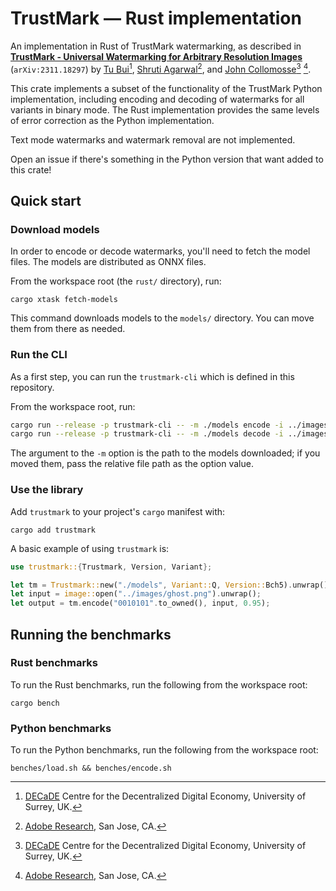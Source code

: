 # TrustMark — Rust implementation

<div style={{display: 'none'}}>

An implementation in Rust of TrustMark watermarking, as described in [**TrustMark - Universal Watermarking for Arbitrary Resolution Images**](https://arxiv.org/abs/2311.18297) (`arXiv:2311.18297`) by [Tu Bui](https://www.surrey.ac.uk/people/tu-bui)[^1], [Shruti Agarwal](https://research.adobe.com/person/shruti-agarwal/)[^2], and [John Collomosse](https://www.collomosse.com)[^1] [^2].

[^1]: [DECaDE](https://decade.ac.uk/) Centre for the Decentralized Digital Economy, University of Surrey, UK.

[^2]: [Adobe Research](https://research.adobe.com/), San Jose, CA.

</div>

This crate implements a subset of the functionality of the TrustMark Python implementation, including encoding and decoding of watermarks for all variants in binary mode. The Rust implementation provides the same levels of error correction as the Python implementation.

Text mode watermarks and watermark removal are not implemented.

Open an issue if there's something in the Python version that want added to this crate!

## Quick start

### Download models

In order to encode or decode watermarks, you'll need to fetch the model files. The models are distributed as ONNX files.

From the workspace root (the `rust/` directory), run:

```
cargo xtask fetch-models
```

This command downloads models to the `models/` directory. You can move them from there as needed.

### Run the CLI

As a first step, you can run the `trustmark-cli` which is defined in this repository.

From the workspace root, run:

```sh
cargo run --release -p trustmark-cli -- -m ./models encode -i ../images/ghost.png -o ../images/encoded.png
cargo run --release -p trustmark-cli -- -m ./models decode -i ../images/encoded.png
```

The argument to the `-m` option is the path to the models downloaded; if you moved them, pass the relative file path as the option value.

### Use the library

Add `trustmark` to your project's `cargo` manifest with:

```
cargo add trustmark
```

A basic example of using `trustmark` is:

```rust
use trustmark::{Trustmark, Version, Variant};

let tm = Trustmark::new("./models", Variant::Q, Version::Bch5).unwrap();
let input = image::open("../images/ghost.png").unwrap();
let output = tm.encode("0010101".to_owned(), input, 0.95);
```

## Running the benchmarks

### Rust benchmarks

To run the Rust benchmarks, run the following from the workspace root:

```
cargo bench
```

### Python benchmarks

To run the Python benchmarks, run the following from the workspace root:

```
benches/load.sh && benches/encode.sh
```
